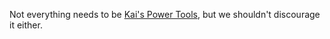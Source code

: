 ---
---

Not everything needs to be [Kai's Power
Tools](https://mprove.de/script/99/kai/), but we shouldn't discourage it
either.
